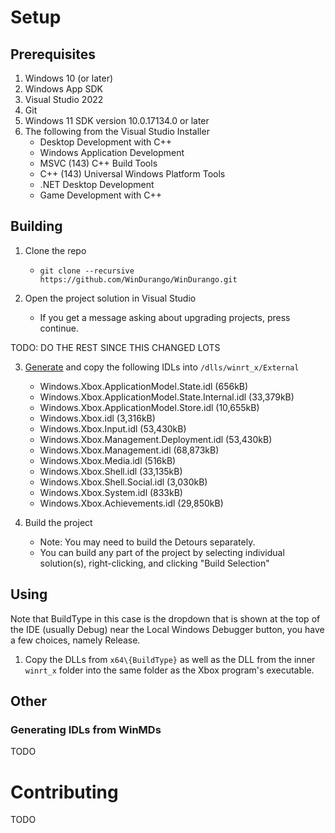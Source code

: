 # Setup

## Prerequisites

1. Windows 10 (or later)
3. Windows App SDK
4. Visual Studio 2022
5. Git
6. Windows 11 SDK version 10.0.17134.0 or later
7. The following from the Visual Studio Installer
   - Desktop Development with C++
   - Windows Application Development
   - MSVC (143) C++ Build Tools
   - C++ (143) Universal Windows Platform Tools
   - .NET Desktop Development
   - Game Development with C++

## Building

1. Clone the repo  
   - `git clone --recursive https://github.com/WinDurango/WinDurango.git`


2. Open the project solution in Visual Studio   
   - If you get a message asking about upgrading projects, press continue.

TODO: DO THE REST SINCE THIS CHANGED LOTS

3. [Generate](#generating-idls-from-winmds) and copy the following IDLs into `/dlls/winrt_x/External`
   - Windows.Xbox.ApplicationModel.State.idl (656kB)
   - Windows.Xbox.ApplicationModel.State.Internal.idl (33,379kB)
   - Windows.Xbox.ApplicationModel.Store.idl (10,655kB)
   - Windows.Xbox.idl (3,316kB)
   - Windows.Xbox.Input.idl (53,430kB)
   - Windows.Xbox.Management.Deployment.idl (53,430kB)
   - Windows.Xbox.Management.idl (68,873kB)
   - Windows.Xbox.Media.idl (516kB)
   - Windows.Xbox.Shell.idl (33,135kB)
   - Windows.Xbox.Shell.Social.idl (3,030kB)
   - Windows.Xbox.System.idl (833kB)
   - Windows.Xbox.Achievements.idl (29,850kB)


4. Build the project   
   - Note: You may need to build the Detours separately.
   - You can build any part of the project by selecting individual solution(s), right-clicking, and clicking "Build Selection"

## Using
Note that BuildType in this case is the dropdown that is shown at the top of the IDE (usually Debug) near the Local Windows Debugger button, you have a few choices, namely Release.
1. Copy the DLLs from `x64\{BuildType}` as well as the DLL from the inner `winrt_x` folder into the same folder as the Xbox program's executable. 
   
## Other
### Generating IDLs from WinMDs
TODO

# Contributing
TODO